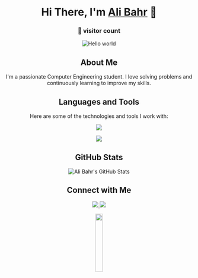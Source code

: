 <div align ="center">
<h1>Hi There, I'm <a href="https://github.com/ali-bahr" target="_blank">Ali Bahr</a> 👋 </h1>

<h3> 👀 visitor count</h3>
<img src="https://profile-counter.glitch.me/ali-bahr/count.svg" alt="Hello world" />

## About Me

I'm a passionate Computer Engineering student. I love solving problems and continuously learning to improve my skills. 
 
## Languages and Tools

Here are some of the technologies and tools I work with:

<p align="center">
  <a href="https://skillicons.dev/"><img src="https://skillicons.dev/icons?i=html,css,javascript,java,c,cpp,python,nodejs,expressjs,mongodb,linux,git,docker,anaconda,aws,clion,idea,pycharm,vscode&perline=7"/></a>
</p>

<p align="center"><img src="http://github-profile-summary-cards.vercel.app/api/cards/most-commit-language?username=ali-bahr&theme=radical" /></p>


## GitHub Stats

![Ali Bahr's GitHub Stats](https://github-readme-stats.vercel.app/api?username=ali-bahr&show_icons=true&theme=radical)


## Connect with Me

<div>
    <a href="https://www.linkedin.com/in/ali-bahr-50233a262/"> 
  <img src="https://skillicons.dev/icons?i=linkedin"/>
        </a>
         <a href="mailto:alibahr313@gmail.com">
  <img src="https://skillicons.dev/icons?i=gmail"/>
             </a>
  </div>




<p align="center"><img src="https://media.giphy.com/media/jpVnC65DmYeyRL4LHS/giphy.gif" width="20%">
</p>

</div>
